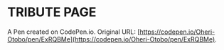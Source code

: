 # TRIBUTE PAGE

A Pen created on CodePen.io. Original URL: [https://codepen.io/Oheri-Otobo/pen/ExRQBMe](https://codepen.io/Oheri-Otobo/pen/ExRQBMe).

